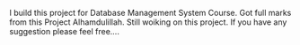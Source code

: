 I build this project for Database Management System Course. Got full marks from this Project Alhamdulillah. Still woiking on this project. If you have any suggestion please feel free....
